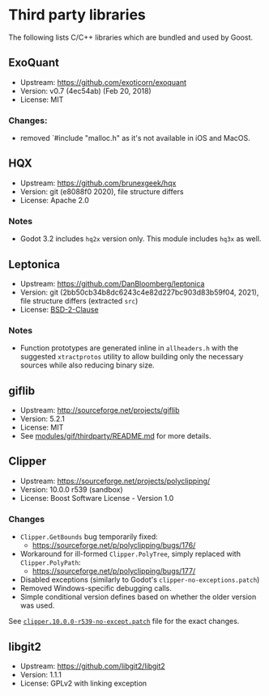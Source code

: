 # Third party libraries

The following lists C/C++ libraries which are bundled and used by Goost.

## ExoQuant
- Upstream: https://github.com/exoticorn/exoquant
- Version: v0.7 (4ec54ab) (Feb 20, 2018)
- License: MIT

### Changes:
- removed `#include "malloc.h" as it's not available in iOS and MacOS.

## HQX
- Upstream: https://github.com/brunexgeek/hqx
- Version: git (e8088f0 2020), file structure differs
- License: Apache 2.0

### Notes
- Godot 3.2 includes `hq2x` version only. This module includes `hq3x` as well.

## Leptonica
- Upstream: https://github.com/DanBloomberg/leptonica
- Version: git (2bb50cb34b8dc6243c4e82d227bc903d83b59f04, 2021), file structure differs (extracted `src`)
- License: [BSD-2-Clause](leptonica/leptonica-license.txt)

### Notes
- Function prototypes are generated inline in `allheaders.h` with the suggested
  `xtractprotos` utility to allow building only the necessary sources while also
  reducing binary size.

## giflib
- Upstream: http://sourceforge.net/projects/giflib
- Version: 5.2.1
- License: MIT
- See [modules/gif/thirdparty/README.md](../modules/gif/thirdparty/README.md)
  for more details.

## Clipper
- Upstream: https://sourceforge.net/projects/polyclipping/
- Version: 10.0.0 r539 (sandbox)
- License: Boost Software License - Version 1.0

### Changes
- `Clipper.GetBounds` bug temporarily fixed:
    - https://sourceforge.net/p/polyclipping/bugs/176/
- Workaround for ill-formed `Clipper.PolyTree`, simply replaced with `Clipper.PolyPath`: 
    - https://sourceforge.net/p/polyclipping/bugs/177/
- Disabled exceptions (similarly to Godot's `clipper-no-exceptions.patch`)
- Removed Windows-specific debugging calls.
- Simple conditional version defines based on whether the older version was used.

See [`clipper.10.0.0-r539-no-except.patch`](clipper/clipper.10.0.0-r539-no-except.patch)
file for the exact changes.

## libgit2
- Upstream: https://github.com/libgit2/libgit2
- Version: 1.1.1
- License: GPLv2 with linking exception
